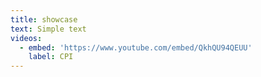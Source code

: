 ```yaml
---
title: showcase
text: Simple text
videos:
  - embed: 'https://www.youtube.com/embed/QkhQU94QEUU'
    label: CPI
---
```

